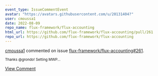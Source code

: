 ```yaml
---
event_type: IssueCommentEvent
avatar: "https://avatars.githubusercontent.com/u/20131404?"
user: cmoussa1
date: 2022-08-09
repo_name: flux-framework/flux-accounting
html_url: https://github.com/flux-framework/flux-accounting/pull/261
repo_url: https://github.com/flux-framework/flux-accounting
---
```


<a href='https://github.com/cmoussa1' target='_blank'>cmoussa1</a> commented on issue <a href='https://github.com/flux-framework/flux-accounting/pull/261' target='_blank'>flux-framework/flux-accounting#261</a>.

<small>Thanks @grondo! Setting MWP...</small>

<a href='https://github.com/flux-framework/flux-accounting/pull/261' target='_blank'>View Comment</a>